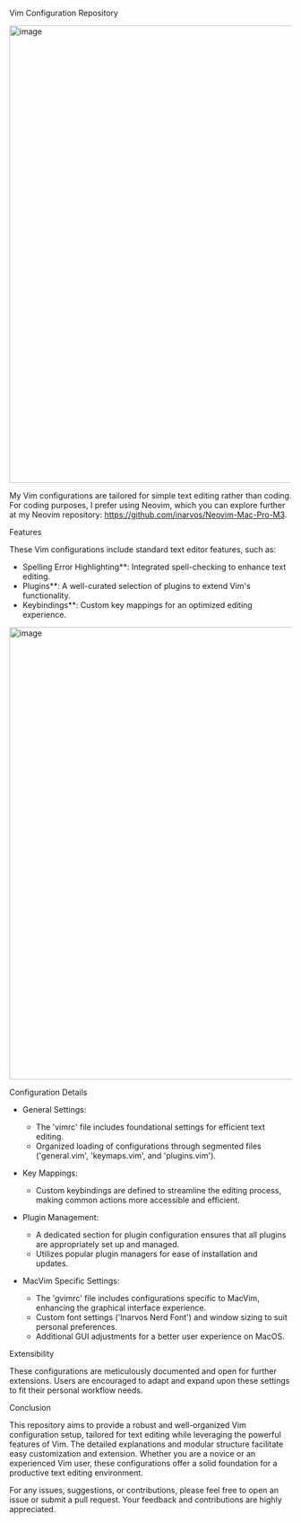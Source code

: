 Vim Configuration Repository

<img width="815" alt="image" src="https://github.com/inarvos/Vim-Mac-Pro-M3/assets/37037175/badd81af-611c-4827-93dd-c19ecbd80c96">


My Vim configurations are tailored for simple text editing rather than coding. For coding purposes, I prefer using Neovim, which you can explore further at my Neovim repository: https://github.com/inarvos/Neovim-Mac-Pro-M3.



Features

These Vim configurations include standard text editor features, such as:
- Spelling Error Highlighting**: Integrated spell-checking to enhance text editing.
- Plugins**: A well-curated selection of plugins to extend Vim's functionality.
- Keybindings**: Custom key mappings for an optimized editing experience.


<img width="806" alt="image" src="https://github.com/inarvos/Vim-Mac-Pro-M3/assets/37037175/8d2f5f7c-fad4-421f-8bf1-e918764b4fc0">



Configuration Details

- General Settings:
   - The 'vimrc' file includes foundational settings for efficient text editing.
   - Organized loading of configurations through segmented files ('general.vim', 'keymaps.vim', and 'plugins.vim').

- Key Mappings:
   - Custom keybindings are defined to streamline the editing process, making common actions more accessible and efficient.

- Plugin Management:
   - A dedicated section for plugin configuration ensures that all plugins are appropriately set up and managed.
   - Utilizes popular plugin managers for ease of installation and updates.

- MacVim Specific Settings:
   - The 'gvimrc' file includes configurations specific to MacVim, enhancing the graphical interface experience.
   - Custom font settings ('Inarvos Nerd Font') and window sizing to suit personal preferences.
   - Additional GUI adjustments for a better user experience on MacOS.

Extensibility

These configurations are meticulously documented and open for further extensions. Users are encouraged to adapt and expand upon these settings to fit their personal workflow needs.

Conclusion

This repository aims to provide a robust and well-organized Vim configuration setup, tailored for text editing while leveraging the powerful features of Vim. The detailed explanations and modular structure facilitate easy customization and extension. Whether you are a novice or an experienced Vim user, these configurations offer a solid foundation for a productive text editing environment.

For any issues, suggestions, or contributions, please feel free to open an issue or submit a pull request. Your feedback and contributions are highly appreciated.


